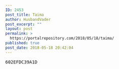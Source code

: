 ```yaml
---
ID: 2453
post_title: Taima
author: HusbandVader
post_excerpt: ""
layout: post
permalink: >
  https://portalrepository.com/2018/05/18/taima/
published: true
post_date: 2018-05-18 20:42:04
---
```

<pre>602EFDC39A1D</pre>